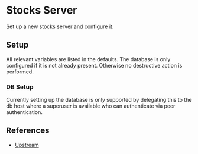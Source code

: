 # Stocks Server

Set up a new stocks server and configure it.

## Setup

All relevant variables are listed in the defaults. The database is only
configured if it is not already present. Otherwise no destructive action is
performed.

### DB Setup

Currently setting up the database is only supported by delegating this to the db
host where a superuser is available who can authenticate via peer
authentication.

## References

* [Upstream](https://gitlab.com/veenj/stocks)
